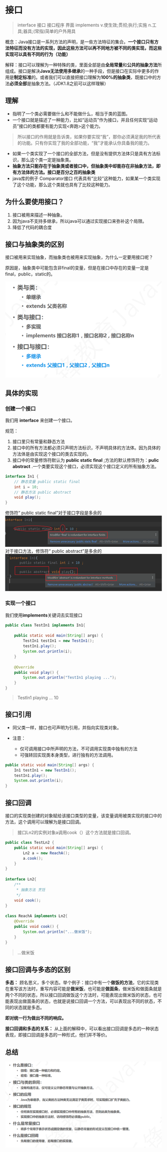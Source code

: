 # 接口
>interface 接口 接口程序 界面
>implements
v.使生效;贯彻;执行;实施
n.工具;器具;(常指)简单的户外用具

概念：Java接口是一系列方法的声明，是一些方法特征的集合。**一个接口只有方法特征而没有方法的实现，因此这些方法可以再不同地方被不同的类实现，而这些实现可以具有不同的行为（功能）**

解释：接口可以理解为一种特殊的类，里面全部是由**全局常量**和**公共的抽象方法**所组成。接口是解决**Java无法使用多继承**的一种手段，但是接口在实际中更多的作用是**制定标准**的。或者我们可以直接把接口理解为**100%的抽象类**，既接口中的方法**必须全部**是抽象方法。（JDK1.8之前可以这样理解）
## 理解
* 指明了一个类必需要做什么和不能做什么，相当于类的蓝图。
* 一个接口就是描述了一种能力，比如“运动员”作为接口，并且任何实现“运动员”接口的类都要有能力实现<奔跑>这个能力。
>所以接口的作用就是告诉类，如果你要实现“我”，那你必须满足我的所代表的功能。只有你实现了我的全部功能，“我”才能承认你具备我的能力。
* 如果一个类实现了一个接口的全部方法，但是没有提供方法体只是具有方法标识，那么这个类一定是抽象类。
* **抽象方法只能存在于抽象类或者接口中，但抽象类中却能存在非抽象方法，即有方法体的方法。接口是百分之百的抽象类**
* java库的例子 Comparator接口
    代表具有“比较”这种能力，如果某一个类实现了这个功能，那么这个类就也具有了比较这种能力。
## 为什么要使用接口？
1. 接口被用来描述一种抽象。
2. 因为java不支持多继承，所以java可以通过实现接口来弥补这个局限。
3. 降低了代码的耦合度

## 接口与抽象类的区别
接口被用来实现抽象，而抽象类也被用来实现抽象，为什么一定要用接口呢？

原因是，抽象类中可能包含非final的变量，但是在接口中存在的变量一定是final，public，static的。

![区别](img/Snipaste_2023-02-03_17-22-12.png)
## 具体的实现
### 创建一个接口
我们用 **interface** 来创建一个接口。

规范：
1. 接口里只有常量和静态方法
2. 接口中的所有方法都必须只声明方法标识，不声明具体的方法体。因为具体的方法体是由实现这个接口的类去实现的。
3. 接口中的常量修饰符默认为 **public static final** ;方法的默认修饰符为：**pulic abstract** .一个类要实现这个接口，必须实现这个接口定义的所有抽象方法。
```java
interface In1 {
    // 静态变量 public static final
    int i = 10;
    // 静态方法 public abstract
    void play();
}
```
修饰符“ public static final”对于接口字段是多余的
![多余](img/Snipaste_2023-02-03_16-38-10.png)
对于接口方法，修饰符“ public abstract”是多余的
![多余](img/Snipaste_2023-02-03_16-41-24.png)
### 实现一个接口
我们使用**implements**关键词去实现接口
```java
public class TestIn1 implements In1{

    public static void main(String[] args) {
        TestIn1 testIn1 = new TestIn1();
        testIn1.play();
        System.out.println(i);
    }

    @Override
    public void play() {
        System.out.println("TestIn1 playing ...");
    }
}
```
> TestIn1 playing ...
> 10

## 接口引用
* 同父类一样，接口也可声明为引用，并指向实现类对象。

* 注意：
  * 仅可调用接口中所声明的方法，不可调用实现类中独有的方法
  * 可强转回实现类本身类型，进行独有的方法调用。
```java
public static void main(String[] args) {
    In1 testIn1 = new TestIn1();
    testIn1.play();
    System.out.println(i);
}
```
## 接口回调
接口的实现类创建的对象赋给该接口类型的变量，该变量调用被类实现的接口中的方法，这个调用可以理解为是接口回调。
> 接口Ln2的实例对象a调用cook（）这个方法就是接口回调。
```java
public class TestLn2 {
    public static void main(String[] args) {
        Ln2 a = new ReachA();
        a.cook();
    }
}

interface Ln2{
    /**
     * 抽象方法 烹饪
     */
    void cook();
}

class ReachA implements Ln2{
    @Override
    public void cook() {
        System.out.println("...做米饭");
    }
}
```
> ...做米饭
## 接口回调与多态的区别
**多态：** 顾名思义，多个状态。举个例子：接口中有一个**做饭的方法**，它的实现类在重写该方法时，重写内容可能是**做米饭**，也可能是**做面条**，做米饭和做面条就是两个不同的状态，所以接口回调做饭这个方法时，可能表现出做米饭的状态，也可能表现出做面条的状态，也就是说接口回调一个方法，可以表现出不同的状态，不同的状态就是多态。

**即对统一行为做出不同的响应。**

**接口回调和多态的关系：**
从上面的解释中，可以看出接口回调是多态的一种状态表现，即接口回调是多态的一种形式，他们并不等价。
## 总结
![总结](img/Snipaste_2023-02-03_19-23-27.png)
